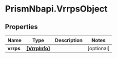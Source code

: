 # PrismNbapi.VrrpsObject

## Properties
Name | Type | Description | Notes
------------ | ------------- | ------------- | -------------
**vrrps** | [**[VrrpInfo]**](VrrpInfo.md) |  | [optional] 


